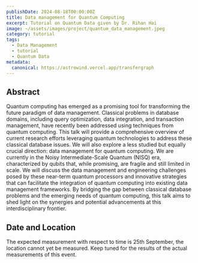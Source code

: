 ```yaml
---
publishDate: 2024-08-18T00:00:00Z
title: Data management for Quantum Computing
excerpt: Tutorial on Quantum Data given by Dr. Rihan Hai
image: ~/assets/images/project/quantum_data_management.jpeg
category: tutorial
tags:
  - Data Management
  - tutorial
  - Quantum Data
metadata:
  canonical: https://astrowind.vercel.app/transfergraph
---
```


## Abstract
Quantum computing has emerged as a promising tool for transforming the future paradigm of data management.
Classical problems in database domains, including query optimization, data integration, and transaction management, have recently been addressed using techniques from quantum computing. 
This talk will provide a comprehensive overview of current research efforts leveraging quantum technologies to address these classical database issues. 
We will also explore a less studied but equally crucial direction: data management for quantum computing. 
We are currently in the Noisy Intermediate-Scale Quantum (NISQ) era, characterized by qubits that, while promising, are fragile and still limited in scale.
We will discuss the data management and engineering challenges posed by these near-term quantum processors and innovative strategies that can facilitate the integration of quantum computing into existing data management frameworks. 
By bridging the gap between classical database problems and the emerging needs of quantum computing, this talk aims to shed light on the synergies and potential advancements at this interdisciplinary frontier.

## Date and Location

The expected measurement with respect to time is 25th September, the location cannot yet be measured.
Keep tuned for the results of the actual measurements of this event.